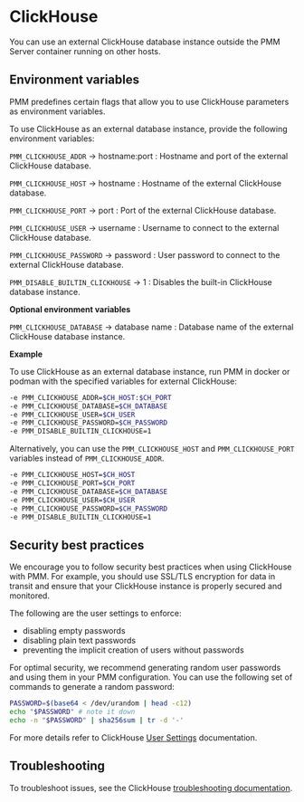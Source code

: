 # ClickHouse

You can use an external ClickHouse database instance outside the PMM Server container running on other hosts.

## Environment variables

PMM predefines certain flags that allow you to use ClickHouse parameters as environment variables.


To use ClickHouse as an external database instance, provide the following environment variables: 
 
`PMM_CLICKHOUSE_ADDR` -> hostname:port
:   Hostname and port of the external ClickHouse database.

`PMM_CLICKHOUSE_HOST` -> hostname
:   Hostname of the external ClickHouse database.

`PMM_CLICKHOUSE_PORT` -> port
:   Port of the external ClickHouse database.

`PMM_CLICKHOUSE_USER` -> username
:   Username to connect to the external ClickHouse database.

`PMM_CLICKHOUSE_PASSWORD` -> password
:   User password to connect to the external ClickHouse database.

`PMM_DISABLE_BUILTIN_CLICKHOUSE` -> 1
:   Disables the built-in ClickHouse database instance.

**Optional environment variables**

`PMM_CLICKHOUSE_DATABASE` -> database name
:   Database name of the external ClickHouse database instance.

**Example**

To use ClickHouse as an external database instance, run PMM in docker or podman with the specified variables for external ClickHouse:

```sh
-e PMM_CLICKHOUSE_ADDR=$CH_HOST:$CH_PORT
-e PMM_CLICKHOUSE_DATABASE=$CH_DATABASE
-e PMM_CLICKHOUSE_USER=$CH_USER
-e PMM_CLICKHOUSE_PASSWORD=$CH_PASSWORD
-e PMM_DISABLE_BUILTIN_CLICKHOUSE=1
```

Alternatively, you can use the `PMM_CLICKHOUSE_HOST` and `PMM_CLICKHOUSE_PORT` variables instead of `PMM_CLICKHOUSE_ADDR`.

```sh
-e PMM_CLICKHOUSE_HOST=$CH_HOST
-e PMM_CLICKHOUSE_PORT=$CH_PORT
-e PMM_CLICKHOUSE_DATABASE=$CH_DATABASE
-e PMM_CLICKHOUSE_USER=$CH_USER
-e PMM_CLICKHOUSE_PASSWORD=$CH_PASSWORD
-e PMM_DISABLE_BUILTIN_CLICKHOUSE=1
```

## Security best practices

We encourage you to follow security best practices when using ClickHouse with PMM. For example, you should use SSL/TLS encryption for data in transit and ensure that your ClickHouse instance is properly secured and monitored.

The following are the user settings to enforce:
- disabling empty passwords
- disabling plain text passwords
- preventing the implicit creation of users without passwords

For optimal security, we recommend generating random user passwords and using them in your PMM configuration. You can use the following set of commands to generate a random password:

```sh
PASSWORD=$(base64 < /dev/urandom | head -c12)
echo "$PASSWORD" # note it down
echo -n "$PASSWORD" | sha256sum | tr -d '-'
```

For more details refer to ClickHouse [User Settings](https://clickhouse.com/docs/en/operations/settings/settings-users) documentation.

## Troubleshooting

To troubleshoot issues, see the ClickHouse [troubleshooting documentation](https://clickhouse.com/docs/guides/troubleshooting).
